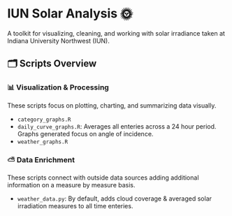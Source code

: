 # IUN Solar Analysis 🌞

A toolkit for visualizing, cleaning, and working with solar irradiance taken at Indiana University Northwest (IUN).

## 🗂️ Scripts Overview

### 📊 Visualization & Processing
These scripts focus on plotting, charting, and summarizing data visually.
* `category_graphs.R`
* `daily_curve_graphs.R`: Averages all enteries across a 24 hour period. Graphs generated focus on angle of incidence.
* `weather_graphs.R`

### ⛅ Data Enrichment
These scripts connect with outside data sources adding additional information on a measure by measure basis.
* `weather_data.py`: By default, adds cloud coverage & averaged solar irradiation measures to all time enteries. 
